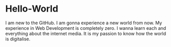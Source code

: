 # Hello-World
I am new to the GitHub. I am gonna experience a new world from now.
My experience in Web Development is completely zero. I wanna learn each and everything about the internet media.
It is my passion to know how the world is digitalise.
